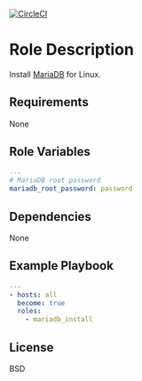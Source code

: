 [![CircleCI](https://circleci.com/gh/ansible-roles-mamono210/mariadb_install/tree/main.svg?style=svg)](https://circleci.com/gh/ansible-roles-mamono210/mariadb_install/tree/main)

Role Description
=========

Install [MariaDB](https://mariadb.org) for Linux.

Requirements
------------

None

Role Variables
--------------

```YAML
---
# MariaDB root password
mariadb_root_password: password
```

Dependencies
------------

None

Example Playbook
----------------

```YAML
---
- hosts: all
  become: true
  roles:
    - mariadb_install
```

License
-------

BSD
